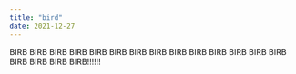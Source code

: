 ```yaml
---
title: "bird"
date: 2021-12-27
---
```

BIRB BIRB BIRB BIRB BIRB BIRB BIRB BIRB BIRB BIRB BIRB BIRB BIRB BIRB BIRB BIRB BIRB BIRB!!!!!!
